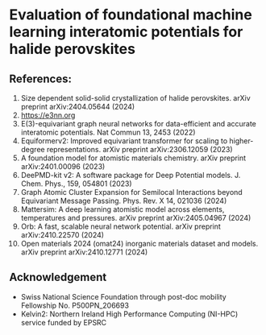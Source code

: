 # Evaluation of foundational machine learning interatomic potentials for halide perovskites

## References: 
1. Size dependent solid-solid crystallization of halide perovskites. arXiv preprint arXiv:2404.05644 (2024)
2. https://e3nn.org
3. E(3)-equivariant graph neural networks for data-efficient and accurate interatomic potentials. Nat Commun 13, 2453 (2022)
4. Equiformerv2: Improved equivariant transformer for scaling to higher-degree representations. arXiv preprint arXiv:2306.12059 (2023)
5. A foundation model for atomistic materials chemistry. arXiv preprint arXiv:2401.00096 (2023)
7. DeePMD-kit v2: A software package for Deep Potential models. J. Chem. Phys., 159, 054801 (2023)
8. Graph Atomic Cluster Expansion for Semilocal Interactions beyond Equivariant Message Passing. Phys. Rev. X 14, 021036 (2024)
9. Mattersim: A deep learning atomistic model across elements, temperatures and pressures. arXiv preprint arXiv:2405.04967 (2024)
10. Orb: A fast, scalable neural network potential. arXiv preprint arXiv:2410.22570 (2024)
11. Open materials 2024 (omat24) inorganic materials dataset and models. arXiv preprint arXiv:2410.12771 (2024)


## Acknowledgement
- Swiss National Science Foundation through post-doc mobility Fellowship No. P500PN_206693
- Kelvin2: Northern Ireland High Performance Computing (NI-HPC) service funded by EPSRC
